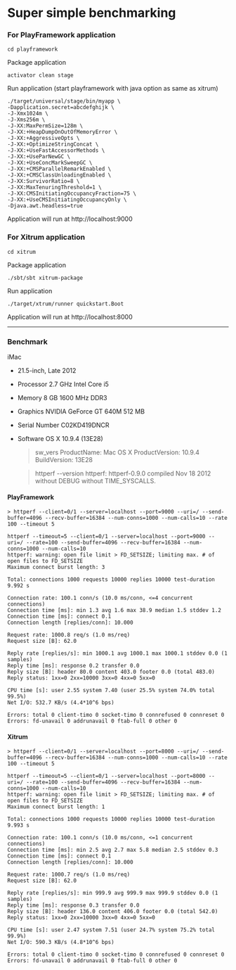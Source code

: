 # Super simple benchmarking

### For PlayFramework application

    cd playframework

Package application

    activator clean stage

Run application
(start playframework with java option as same as xitrum)

    ./target/universal/stage/bin/myapp \
    -Dapplication.secret=abcdefghijk \
    -J-Xmx1024m \
    -J-Xms256m \
    -J-XX:MaxPermSize=128m \
    -J-XX:+HeapDumpOnOutOfMemoryError \
    -J-XX:+AggressiveOpts \
    -J-XX:+OptimizeStringConcat \
    -J-XX:+UseFastAccessorMethods \
    -J-XX:+UseParNewGC \
    -J-XX:+UseConcMarkSweepGC \
    -J-XX:+CMSParallelRemarkEnabled \
    -J-XX:+CMSClassUnloadingEnabled \
    -J-XX:SurvivorRatio=8 \
    -J-XX:MaxTenuringThreshold=1 \
    -J-XX:CMSInitiatingOccupancyFraction=75 \
    -J-XX:+UseCMSInitiatingOccupancyOnly \
    -Djava.awt.headless=true

Application will run at http://localhost:9000

### For Xitrum application

    cd xitrum

Package application

    ./sbt/sbt xitrum-package

Run application

    ./target/xtrum/runner quickstart.Boot

Application will run at http://localhost:8000

---

### Benchmark

iMac

* 21.5-inch, Late 2012
* Processor  2.7 GHz Intel Core i5
* Memory  8 GB 1600 MHz DDR3
* Graphics  NVIDIA GeForce GT 640M 512 MB
* Serial Number  C02KD419DNCR
* Software  OS X 10.9.4 (13E28)


    > sw_vers
    ProductName:	Mac OS X
    ProductVersion:	10.9.4
    BuildVersion:	13E28

    > httperf --version
    httperf: httperf-0.9.0 compiled Nov 18 2012 without DEBUG without TIME_SYSCALLS.


#### PlayFramework

```
> httperf --client=0/1 --server=localhost --port=9000 --uri=/ --send-buffer=4096 --recv-buffer=16384 --num-conns=1000 --num-calls=10 --rate 100 --timeout 5
```

    httperf --timeout=5 --client=0/1 --server=localhost --port=9000 --uri=/ --rate=100 --send-buffer=4096 --recv-buffer=16384 --num-conns=1000 --num-calls=10
    httperf: warning: open file limit > FD_SETSIZE; limiting max. # of open files to FD_SETSIZE
    Maximum connect burst length: 3

    Total: connections 1000 requests 10000 replies 10000 test-duration 9.992 s

    Connection rate: 100.1 conn/s (10.0 ms/conn, <=4 concurrent connections)
    Connection time [ms]: min 1.3 avg 1.6 max 38.9 median 1.5 stddev 1.2
    Connection time [ms]: connect 0.1
    Connection length [replies/conn]: 10.000

    Request rate: 1000.8 req/s (1.0 ms/req)
    Request size [B]: 62.0

    Reply rate [replies/s]: min 1000.1 avg 1000.1 max 1000.1 stddev 0.0 (1 samples)
    Reply time [ms]: response 0.2 transfer 0.0
    Reply size [B]: header 80.0 content 403.0 footer 0.0 (total 483.0)
    Reply status: 1xx=0 2xx=10000 3xx=0 4xx=0 5xx=0

    CPU time [s]: user 2.55 system 7.40 (user 25.5% system 74.0% total 99.5%)
    Net I/O: 532.7 KB/s (4.4*10^6 bps)

    Errors: total 0 client-timo 0 socket-timo 0 connrefused 0 connreset 0
    Errors: fd-unavail 0 addrunavail 0 ftab-full 0 other 0


#### Xitrum

```
> httperf --client=0/1 --server=localhost --port=8000 --uri=/ --send-buffer=4096 --recv-buffer=16384 --num-conns=1000 --num-calls=10 --rate 100 --timeout 5
```

    httperf --timeout=5 --client=0/1 --server=localhost --port=8000 --uri=/ --rate=100 --send-buffer=4096 --recv-buffer=16384 --num-conns=1000 --num-calls=10
    httperf: warning: open file limit > FD_SETSIZE; limiting max. # of open files to FD_SETSIZE
    Maximum connect burst length: 1

    Total: connections 1000 requests 10000 replies 10000 test-duration 9.993 s

    Connection rate: 100.1 conn/s (10.0 ms/conn, <=1 concurrent connections)
    Connection time [ms]: min 2.5 avg 2.7 max 5.8 median 2.5 stddev 0.3
    Connection time [ms]: connect 0.1
    Connection length [replies/conn]: 10.000

    Request rate: 1000.7 req/s (1.0 ms/req)
    Request size [B]: 62.0

    Reply rate [replies/s]: min 999.9 avg 999.9 max 999.9 stddev 0.0 (1 samples)
    Reply time [ms]: response 0.3 transfer 0.0
    Reply size [B]: header 136.0 content 406.0 footer 0.0 (total 542.0)
    Reply status: 1xx=0 2xx=10000 3xx=0 4xx=0 5xx=0

    CPU time [s]: user 2.47 system 7.51 (user 24.7% system 75.2% total 99.9%)
    Net I/O: 590.3 KB/s (4.8*10^6 bps)

    Errors: total 0 client-timo 0 socket-timo 0 connrefused 0 connreset 0
    Errors: fd-unavail 0 addrunavail 0 ftab-full 0 other 0
